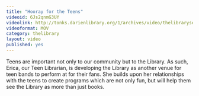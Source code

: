 ```yaml
---
title: "Hooray for the Teens"
videoid: 6Js2qnmG3UY
videolink: http://tonks.darienlibrary.org/1/archives/video/thelibraryseries/s01e14-hoorary_for_teens.mov
videoformat: MOV
category: thelibrary
layout: video
published: yes
---
```


Teens are important not only to our community but to the Library. As such, Erica, our Teen Librarian, is developing the Library as another venue for teen bands to perform at for their fans. She builds upon her relationships with the teens to create programs which are not only fun, but will help them see the Library as more than just books.